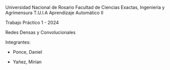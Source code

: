 Universidad Nacional de Rosario
Facultad de Ciencias Exactas, Ingeniería y Agrimensura
T.U.I.A
Aprendizaje Automático II 

Trabajo Práctico 1 - 2024

Redes Densas y Convolucionales

Integrantes:

* Ponce, Daniel

* Yañez, Mirian














